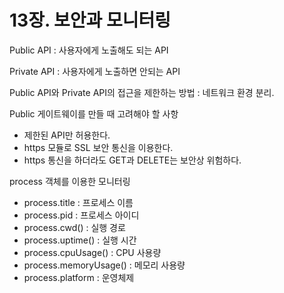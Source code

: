 # 13장. 보안과 모니터링

Public API : 사용자에게 노출해도 되는 API

Private API : 사용자에게 노출하면 안되는 API

Public API와 Private API의 접근을 제한하는 방법 : 네트워크 환경 분리.

Public 게이트웨이를 만들 때 고려해야 할 사항

- 제한된 API만 허용한다.
- https 모듈로 SSL 보안 통신을 이용한다.
- https 통신을 하더라도 GET과 DELETE는 보안상 위험하다.

process 객체를 이용한 모니터링

- process.title : 프로세스 이름
- process.pid : 프로세스 아이디
- process.cwd() : 실행 경로
- process.uptime() : 실행 시간
- process.cpuUsage() : CPU 사용량
- process.memoryUsage() : 메모리 사용량
- process.platform : 운영체제
